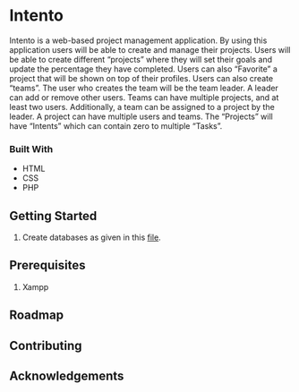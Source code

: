 # Intento

Intento is a web-based project management application. By using this application users will be able to create and manage their projects. Users will be able to create different “projects” where they will set their goals and update the percentage they have completed.  Users can also “Favorite” a project that will be shown on top of their profiles. Users can also create “teams”. The user who creates the team will be the team leader. A leader can add or remove other users. Teams can have multiple projects, and at least two users. Additionally, a team can be assigned to a project by the leader. A project can have multiple users and teams. The “Projects” will have “Intents” which can contain zero to multiple “Tasks”.

### Built With

* HTML
* CSS
* PHP

## Getting Started

1. Create databases as given in this [file](docs/table_creations_commands.txt).


## Prerequisites
1. Xampp

## Roadmap

## Contributing

## Acknowledgements

